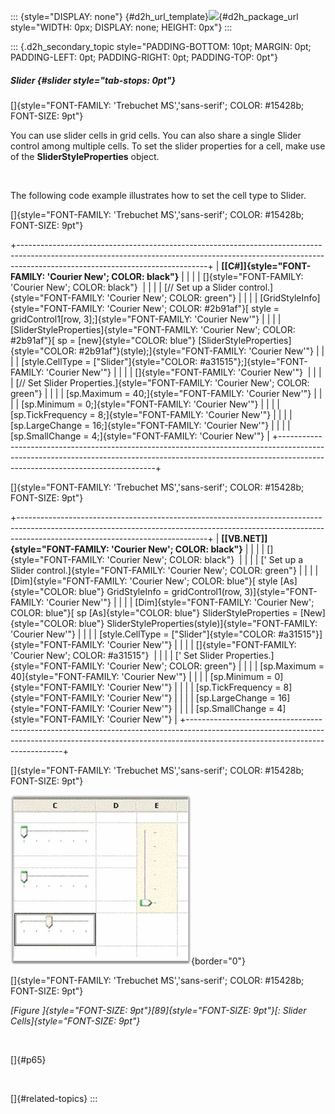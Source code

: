 ::: {style="DISPLAY: none"}
[](ms-xhelp:///?Id=d2h_url_template){#d2h_url_template}![](!package_url!){#d2h_package_url style="WIDTH: 0px; DISPLAY: none; HEIGHT: 0px"}
:::

::: {.d2h_secondary_topic style="PADDING-BOTTOM: 10pt; MARGIN: 0pt; PADDING-LEFT: 0pt; PADDING-RIGHT: 0pt; PADDING-TOP: 0pt"}
##### Slider {#slider style="tab-stops: 0pt"}

[]{style="FONT-FAMILY: 'Trebuchet MS','sans-serif'; COLOR: #15428b; FONT-SIZE: 9pt"} 

You can use slider cells in grid cells. You can also share a single Slider control among multiple cells. To set the slider properties for a cell, make use of the **SliderStyleProperties** object.

 

The following code example illustrates how to set the cell type to Slider.

[]{style="FONT-FAMILY: 'Trebuchet MS','sans-serif'; COLOR: #15428b; FONT-SIZE: 9pt"} 

+-----------------------------------------------------------------------------------------------------------------------------------------------------------------------------------------------------------+
| **[\[C#\]]{style="FONT-FAMILY: 'Courier New'; COLOR: black"}**                                                                                                                                            |
|                                                                                                                                                                                                           |
| []{style="FONT-FAMILY: 'Courier New'; COLOR: black"}                                                                                                                                                      |
|                                                                                                                                                                                                           |
| [// Set up a Slider control.]{style="FONT-FAMILY: 'Courier New'; COLOR: green"}                                                                                                                           |
|                                                                                                                                                                                                           |
| [GridStyleInfo]{style="FONT-FAMILY: 'Courier New'; COLOR: #2b91af"}[ style = gridControl1\[row, 3\];]{style="FONT-FAMILY: 'Courier New'"}                                                                 |
|                                                                                                                                                                                                           |
| [SliderStyleProperties]{style="FONT-FAMILY: 'Courier New'; COLOR: #2b91af"}[ sp = [new]{style="COLOR: blue"} [SliderStyleProperties]{style="COLOR: #2b91af"}(style);]{style="FONT-FAMILY: 'Courier New'"} |
|                                                                                                                                                                                                           |
| [style.CellType = [\"Slider\"]{style="COLOR: #a31515"};]{style="FONT-FAMILY: 'Courier New'"}                                                                                                              |
|                                                                                                                                                                                                           |
| []{style="FONT-FAMILY: 'Courier New'"}                                                                                                                                                                    |
|                                                                                                                                                                                                           |
| [// Set Slider Properties.]{style="FONT-FAMILY: 'Courier New'; COLOR: green"}                                                                                                                             |
|                                                                                                                                                                                                           |
| [sp.Maximum = 40;]{style="FONT-FAMILY: 'Courier New'"}                                                                                                                                                    |
|                                                                                                                                                                                                           |
| [sp.Minimum = 0;]{style="FONT-FAMILY: 'Courier New'"}                                                                                                                                                     |
|                                                                                                                                                                                                           |
| [sp.TickFrequency = 8;]{style="FONT-FAMILY: 'Courier New'"}                                                                                                                                               |
|                                                                                                                                                                                                           |
| [sp.LargeChange = 16;]{style="FONT-FAMILY: 'Courier New'"}                                                                                                                                                |
|                                                                                                                                                                                                           |
| [sp.SmallChange = 4;]{style="FONT-FAMILY: 'Courier New'"}                                                                                                                                                 |
+-----------------------------------------------------------------------------------------------------------------------------------------------------------------------------------------------------------+

[]{style="FONT-FAMILY: 'Trebuchet MS','sans-serif'; COLOR: #15428b; FONT-SIZE: 9pt"} 

+-----------------------------------------------------------------------------------------------------------------------------------------------------------------------------------------------------------+
| **[\[VB.NET\]]{style="FONT-FAMILY: 'Courier New'; COLOR: black"}**                                                                                                                                        |
|                                                                                                                                                                                                           |
| []{style="FONT-FAMILY: 'Courier New'; COLOR: black"}                                                                                                                                                      |
|                                                                                                                                                                                                           |
| [\' Set up a Slider control.]{style="FONT-FAMILY: 'Courier New'; COLOR: green"}                                                                                                                           |
|                                                                                                                                                                                                           |
| [Dim]{style="FONT-FAMILY: 'Courier New'; COLOR: blue"}[ style [As]{style="COLOR: blue"} GridStyleInfo = gridControl1(row, 3)]{style="FONT-FAMILY: 'Courier New'"}                                         |
|                                                                                                                                                                                                           |
| [Dim]{style="FONT-FAMILY: 'Courier New'; COLOR: blue"}[ sp [As]{style="COLOR: blue"} SliderStyleProperties = [New]{style="COLOR: blue"} SliderStyleProperties(style)]{style="FONT-FAMILY: 'Courier New'"} |
|                                                                                                                                                                                                           |
| [style.CellType = [\"Slider\"]{style="COLOR: #a31515"}]{style="FONT-FAMILY: 'Courier New'"}                                                                                                               |
|                                                                                                                                                                                                           |
| []{style="FONT-FAMILY: 'Courier New'; COLOR: #a31515"}                                                                                                                                                    |
|                                                                                                                                                                                                           |
| [\' Set Slider Properties.]{style="FONT-FAMILY: 'Courier New'; COLOR: green"}                                                                                                                             |
|                                                                                                                                                                                                           |
| [sp.Maximum = 40]{style="FONT-FAMILY: 'Courier New'"}                                                                                                                                                     |
|                                                                                                                                                                                                           |
| [sp.Minimum = 0]{style="FONT-FAMILY: 'Courier New'"}                                                                                                                                                      |
|                                                                                                                                                                                                           |
| [sp.TickFrequency = 8]{style="FONT-FAMILY: 'Courier New'"}                                                                                                                                                |
|                                                                                                                                                                                                           |
| [sp.LargeChange = 16]{style="FONT-FAMILY: 'Courier New'"}                                                                                                                                                 |
|                                                                                                                                                                                                           |
| [sp.SmallChange = 4]{style="FONT-FAMILY: 'Courier New'"}                                                                                                                                                  |
+-----------------------------------------------------------------------------------------------------------------------------------------------------------------------------------------------------------+

[]{style="FONT-FAMILY: 'Trebuchet MS','sans-serif'; COLOR: #15428b; FONT-SIZE: 9pt"} 

![](ImagesExt/image91_95.jpg){border="0"}

[]{style="FONT-FAMILY: 'Trebuchet MS','sans-serif'; COLOR: #15428b; FONT-SIZE: 9pt"} 

*[Figure ]{style="FONT-SIZE: 9pt"}[89]{style="FONT-SIZE: 9pt"}[: Slider Cells]{style="FONT-SIZE: 9pt"}*

 

[]{#p65} 

 

[]{#related-topics}
:::
